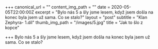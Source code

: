 +++
canonical_url = ""
content_img_path = ""
date = 2020-05-05T22:00:00Z
excerpt = "Bylo nás 5 a šly jsme lesem, když jsem došla na konec byla jsem už sama. Co se stalo?"
layout = "post"
subtitle = "Klan Zephyra- 1.díl"
thumb_img_path = "/images/5.jpg"
title = "Jak to šlo z kopce"

+++
Bylo nás 5 a šly jsme lesem, když jsem došla na konec byla jsem už sama. Co se stalo?